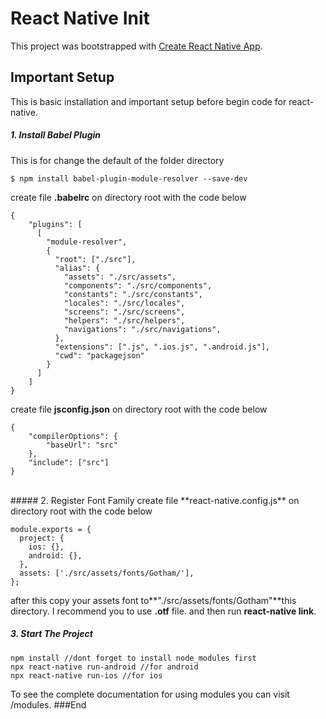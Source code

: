 # React Native Init
This project was bootstrapped with [Create React Native App](https://github.com/facebook/react-native).

## Important Setup
This is basic installation and important setup before begin code for react-native.
<br>
##### 1. Install Babel Plugin
This is for change the default of the folder directory

    $ npm install babel-plugin-module-resolver --save-dev


create file **.babelrc** on directory root with the code below

    {
		"plugins": [
		  [
			"module-resolver",
			{
			  "root": ["./src"],
			  "alias": {
				"assets": "./src/assets",
				"components": "./src/components",
				"constants": "./src/constants",
				"locales": "./src/locales",
				"screens": "./src/screens",
				"helpers": "./src/helpers",
				"navigations": "./src/navigations",
			  },
			  "extensions": [".js", ".ios.js", ".android.js"],
			  "cwd": "packagejson"
			}
		  ]
		]
	}

create file **jsconfig.json** on directory root with the code below

    {
		"compilerOptions": {
			"baseUrl": "src"
		},
		"include": ["src"]
	}

<br>
##### 2. Register Font Family
create file **react-native.config.js** on directory root with the code below

    module.exports = {
	  project: {
		ios: {},
		android: {},
	  },
	  assets: ['./src/assets/fonts/Gotham/'],
	};

after this copy your assets font to**"./src/assets/fonts/Gotham"**this directory. I recommend you to use **.otf** file. and then run **react-native link**.
<br>
##### 3. Start The Project

	npm install //dont forget to install node_modules first
    npx react-native run-android //for android
	npx react-native run-ios //for ios


To see the complete documentation for using modules you can visit /modules.
###End